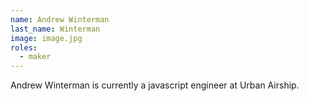 ```yaml
---
name: Andrew Winterman
last_name: Winterman
image: image.jpg
roles:
  - maker
---
```

Andrew Winterman is currently a javascript engineer at Urban Airship.
